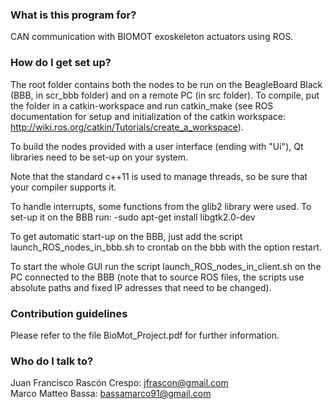 ### What is this program for?

CAN communication with BIOMOT exoskeleton actuators using ROS.

### How do I get set up?

The root folder contains both the nodes to be run on the BeagleBoard Black (BBB, in scr_bbb folder) and on a remote PC (in src folder). To compile, put the folder in a catkin-workspace and run catkin_make (see ROS documentation for setup and initialization of the catkin workspace: http://wiki.ros.org/catkin/Tutorials/create_a_workspace).

To build the nodes provided with a user interface (ending with "Ui"), Qt libraries need to be set-up on your system.

Note that the standard c++11 is used to manage threads, so be sure that your compiler supports it.

To handle interrupts, some functions from the glib2 library were used. To set-up it on the BBB run: -sudo apt-get install libgtk2.0-dev

To get automatic start-up on the BBB, just add the script launch_ROS_nodes_in_bbb.sh to crontab on the bbb with the option restart.

To start the whole GUI run the script launch_ROS_nodes_in_client.sh on the PC connected to the BBB (note that to source ROS files, the scripts use absolute paths and fixed IP adresses that need to be changed).

### Contribution guidelines

Please refer to the file BioMot_Project.pdf for further information.

### Who do I talk to?

Juan Francisco Rascón Crespo: jfrascon@gmail.com  
Marco Matteo Bassa: bassamarco91@gmail.com
